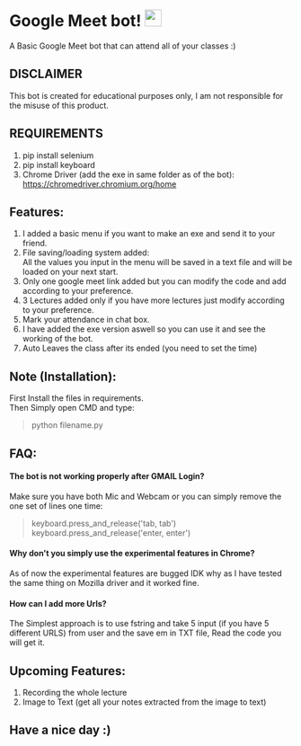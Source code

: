 # Google Meet bot! <img src="https://raw.githubusercontent.com/MartinHeinz/MartinHeinz/master/wave.gif" width="30px">

A Basic Google Meet bot that can attend all of your classes :)

## DISCLAIMER
This bot is created for educational purposes only, I am not responsible for the misuse of this product.

## REQUIREMENTS
1. pip install selenium <br /> 
2. pip install keyboard <br />
3. Chrome Driver (add the exe in same folder as of the bot): https://chromedriver.chromium.org/home
 
## Features:
1. I added a basic menu if you want to make an exe and send it to your friend.<br />
2. File saving/loading system added:<br />
All the values you input in the menu will be saved in a text file and will be loaded on your next start.<br />
3. Only one google meet link added but you can modify the code and add according to your preference.<br />
4. 3 Lectures added only if you have more lectures just modify according to your preference.<br />
5. Mark your attendance in chat box.
6. I have added the exe version aswell so you can use it and see the working of the bot.
7. Auto Leaves the class after its ended (you need to set the time)

## Note (Installation):
First Install the files in requirements. <br />
Then Simply open CMD and type: <br />
> python filename.py

## FAQ: 
#### The bot is not working properly after GMAIL Login? <br />
Make sure you have both Mic and Webcam or you can simply remove the one set of lines one time:
> keyboard.press_and_release('tab, tab')<br /> 
> keyboard.press_and_release('enter, enter')

#### Why don't you simply use the experimental features in Chrome? <br />
As of now the experimental features are bugged IDK why as I have tested the same thing on Mozilla driver and it worked fine.

#### How can I add more Urls? <br />
The Simplest approach is to use fstring and take 5 input (if you have 5 different URLS) from user and the save em in TXT file, Read the code you will get it.

## Upcoming Features:
1. Recording the whole lecture <br />
2. Image to Text (get all your notes extracted from the image to text)

## Have a nice day :)

